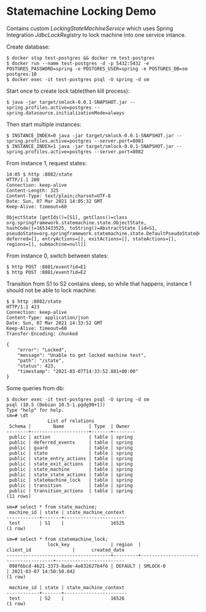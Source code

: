 # Statemachine Locking Demo

Contains custom _LockingStateMachineService_ which uses Spring Integration _JdbcLockRegistry_
to lock machine into one service intance.

Create database:
```shell
$ docker stop test-postgres && docker rm test-postgres
$ docker run --name test-postgres -d -p 5432:5432 -e POSTGRES_PASSWORD=spring -e POSTGRES_USER=spring -e POSTGRES_DB=sm postgres:10
$ docker exec -it test-postgres psql -U spring -d sm
```

Start once to create lock table(then kill process):
```shell
$ java -jar target/smlock-0.0.1-SNAPSHOT.jar --spring.profiles.active=postgres --spring.datasource.initializationMode=always
```

Then start multiple instances:
```shell
$ INSTANCE_INDEX=0 java -jar target/smlock-0.0.1-SNAPSHOT.jar --spring.profiles.active=postgres --server.port=8081
$ INSTANCE_INDEX=1 java -jar target/smlock-0.0.1-SNAPSHOT.jar --spring.profiles.active=postgres --server.port=8082
```

From instance 1, request states:
```shell
14:05 $ http :8082/state
HTTP/1.1 200
Connection: keep-alive
Content-Length: 325
Content-Type: text/plain;charset=UTF-8
Date: Sun, 07 Mar 2021 14:05:32 GMT
Keep-Alive: timeout=60

ObjectState [getIds()=[S1], getClass()=class org.springframework.statemachine.state.ObjectState, hashCode()=1653433525, toString()=AbstractState [id=S1, pseudoState=org.springframework.statemachine.state.DefaultPseudoState@46f9b0b4, deferred=[], entryActions=[], exitActions=[], stateActions=[], regions=[], submachine=null]]

```
From instance 0, switch between states:
```shell
$ http POST :8081/event?id=E1
$ http POST :8081/event?id=E2
```

Transition from S1 to S2 contains sleep, so while that happens, instance 1 should not be able to lock machine:

```shell
$ $ http :8082/state
HTTP/1.1 423
Connection: keep-alive
Content-Type: application/json
Date: Sun, 07 Mar 2021 14:33:52 GMT
Keep-Alive: timeout=60
Transfer-Encoding: chunked

{
    "error": "Locked",
    "message": "Unable to get locked machine test",
    "path": "/state",
    "status": 423,
    "timestamp": "2021-03-07T14:33:52.881+00:00"
}
```

Some queries from db:
```shell
$ docker exec -it test-postgres psql -U spring -d sm
psql (10.5 (Debian 10.5-1.pgdg90+1))
Type "help" for help.
sm=# \dt
               List of relations
 Schema |        Name         | Type  | Owner
--------+---------------------+-------+--------
 public | action              | table | spring
 public | deferred_events     | table | spring
 public | guard               | table | spring
 public | state               | table | spring
 public | state_entry_actions | table | spring
 public | state_exit_actions  | table | spring
 public | state_machine       | table | spring
 public | state_state_actions | table | spring
 public | statemachine_lock   | table | spring
 public | transition          | table | spring
 public | transition_actions  | table | spring
(11 rows)

sm=# select * from state_machine;
 machine_id | state | state_machine_context
------------+-------+-----------------------
 test       | S1    |                 16525
(1 row)

sm=# select * from statemachine_lock;
               lock_key               | region  |              client_id               |      created_date
--------------------------------------+---------+--------------------------------------+-------------------------
 098f6bcd-4621-3373-8ade-4e832627b4f6 | DEFAULT | SMLOCK-0                             | 2021-03-07 14:50:50.042
(1 row)

 machine_id | state | state_machine_context
------------+-------+-----------------------
 test       | S2    |                 16526
(1 row)
```
